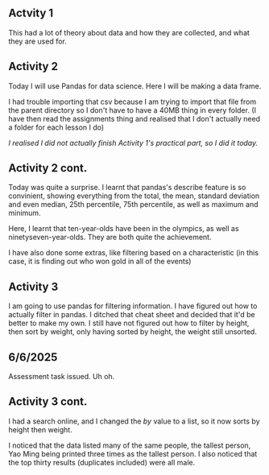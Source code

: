 ## Actvity 1
This had a lot of theory about data and how they are collected, and what they are used for. 

## Activity 2
Today I will use Pandas for data science. Here I will be making a data frame. 

I had trouble importing that csv because I am trying to import that file from the parent directory so I don't have to have a 40MB thing in every folder. (I have then read the assignments thing and realised that I don't actually need a folder for each lesson I do)

*I realised I did not actually finish Activity 1's practical part, so I did it today.*

## Activity 2 cont. 
Today was quite a surprise. I learnt that pandas's describe feature is so convinient, showing everything from the total, the mean, standard deviation and even median, 25th percentile, 75th percentile, as well as maximum and minimum. 

Here, I learnt that ten-year-olds have been in the olympics, as well as ninetyseven-year-olds. They are both quite the achievement. 

I have also done some extras, like filtering based on a characteristic (in this case, it is finding out who won gold in all of the events)

## Activity 3
I am going to use pandas for filtering information. I have figured out how to actually filter in pandas. I ditched that cheat sheet and decided that it'd be better to make my own. I still have not figured out how to filter by height, then sort by weight, only having sorted by height, the weight still unsorted. 

## 6/6/2025
Assessment task issued. Uh oh. 

## Activity 3 cont. 
I had a search online, and I changed the *by* value to a list, so it now sorts by height then weight. 

I noticed that the data listed many of the same people, the tallest person, Yao Ming being printed three times as the tallest person. I also noticed that the top thirty results (duplicates included) were all male. 

